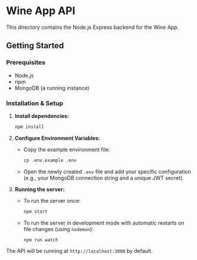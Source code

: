# Wine App API

This directory contains the Node.js Express backend for the Wine App.

## Getting Started

### Prerequisites

- Node.js
- npm
- MongoDB (a running instance)

### Installation & Setup

1.  **Install dependencies:**
    ```sh
    npm install
    ```

2.  **Configure Environment Variables:**
    -   Copy the example environment file:
        ```sh
        cp .env.example .env
        ```
    -   Open the newly created `.env` file and add your specific configuration (e.g., your MongoDB connection string and a unique JWT secret).

3.  **Running the server:**
    -   To run the server once:
        ```sh
        npm start
        ```
    -   To run the server in development mode with automatic restarts on file changes (using `nodemon`):
        ```sh
        npm run watch
        ```

The API will be running at `http://localhost:3000` by default.

